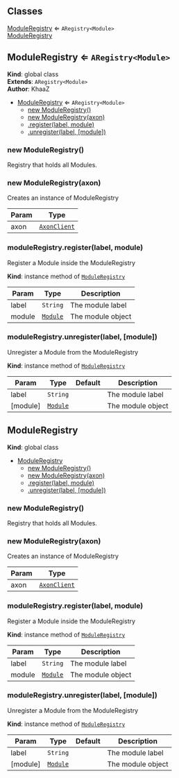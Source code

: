 ## Classes

<dl>
<dt><a href="#ModuleRegistry">ModuleRegistry</a> ⇐ <code>ARegistry&lt;Module&gt;</code></dt>
<dd></dd>
<dt><a href="#ModuleRegistry">ModuleRegistry</a></dt>
<dd></dd>
</dl>

<a name="ModuleRegistry"></a>

## ModuleRegistry ⇐ <code>ARegistry&lt;Module&gt;</code>
**Kind**: global class  
**Extends**: <code>ARegistry&lt;Module&gt;</code>  
**Author**: KhaaZ  

* [ModuleRegistry](#ModuleRegistry) ⇐ <code>ARegistry&lt;Module&gt;</code>
    * [new ModuleRegistry()](#new_ModuleRegistry_new)
    * [new ModuleRegistry(axon)](#new_ModuleRegistry_new)
    * [.register(label, module)](#ModuleRegistry+register)
    * [.unregister(label, [module])](#ModuleRegistry+unregister)

<a name="new_ModuleRegistry_new"></a>

### new ModuleRegistry()
Registry that holds all Modules.

<a name="new_ModuleRegistry_new"></a>

### new ModuleRegistry(axon)
Creates an instance of ModuleRegistry


| Param | Type |
| --- | --- |
| axon | <code>[AxonClient](AxonClient)</code> | 

<a name="ModuleRegistry+register"></a>

### moduleRegistry.register(label, module)
Register a Module inside the ModuleRegistry

**Kind**: instance method of [<code>ModuleRegistry</code>](#ModuleRegistry)  

| Param | Type | Description |
| --- | --- | --- |
| label | <code>String</code> | The module label |
| module | <code>[Module](Modules/Module)</code> | The module object |

<a name="ModuleRegistry+unregister"></a>

### moduleRegistry.unregister(label, [module])
Unregister a Module from the ModuleRegistry

**Kind**: instance method of [<code>ModuleRegistry</code>](#ModuleRegistry)  

| Param | Type | Default | Description |
| --- | --- | --- | --- |
| label | <code>String</code> |  | The module label |
| [module] | <code>[Module](Modules/Module)</code> | <code></code> | The module object |

<a name="ModuleRegistry"></a>

## ModuleRegistry
**Kind**: global class  

* [ModuleRegistry](#ModuleRegistry)
    * [new ModuleRegistry()](#new_ModuleRegistry_new)
    * [new ModuleRegistry(axon)](#new_ModuleRegistry_new)
    * [.register(label, module)](#ModuleRegistry+register)
    * [.unregister(label, [module])](#ModuleRegistry+unregister)

<a name="new_ModuleRegistry_new"></a>

### new ModuleRegistry()
Registry that holds all Modules.

<a name="new_ModuleRegistry_new"></a>

### new ModuleRegistry(axon)
Creates an instance of ModuleRegistry


| Param | Type |
| --- | --- |
| axon | <code>[AxonClient](AxonClient)</code> | 

<a name="ModuleRegistry+register"></a>

### moduleRegistry.register(label, module)
Register a Module inside the ModuleRegistry

**Kind**: instance method of [<code>ModuleRegistry</code>](#ModuleRegistry)  

| Param | Type | Description |
| --- | --- | --- |
| label | <code>String</code> | The module label |
| module | <code>[Module](Modules/Module)</code> | The module object |

<a name="ModuleRegistry+unregister"></a>

### moduleRegistry.unregister(label, [module])
Unregister a Module from the ModuleRegistry

**Kind**: instance method of [<code>ModuleRegistry</code>](#ModuleRegistry)  

| Param | Type | Default | Description |
| --- | --- | --- | --- |
| label | <code>String</code> |  | The module label |
| [module] | <code>[Module](Modules/Module)</code> | <code></code> | The module object |

